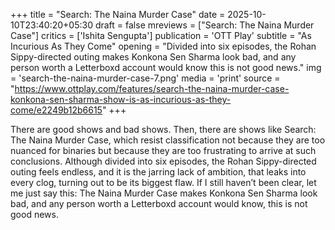 +++
title = "Search: The Naina Murder Case"
date = 2025-10-10T23:40:20+05:30
draft = false
mreviews = ["Search: The Naina Murder Case"]
critics = ['Ishita Sengupta']
publication = 'OTT Play'
subtitle = "As Incurious As They Come"
opening = "Divided into six episodes, the Rohan Sippy-directed outing makes Konkona Sen Sharma look bad, and any person worth a Letterboxd account would know this is not good news."
img = 'search-the-naina-murder-case-7.png'
media = 'print'
source = "https://www.ottplay.com/features/search-the-naina-murder-case-konkona-sen-sharma-show-is-as-incurious-as-they-come/e2249b12b6615"
+++

There are good shows and bad shows. Then, there are shows like Search: The Naina Murder Case, which resist classification not because they are too nuanced for binaries but because they are too frustrating to arrive at such conclusions. Although divided into six episodes, the Rohan Sippy-directed outing feels endless, and it is the jarring lack of ambition, that leaks into every clog, turning out to be its biggest flaw. If I still haven’t been clear, let me just say this: The Naina Murder Case makes Konkona Sen Sharma look bad, and any person worth a Letterboxd account would know, this is not good news.
